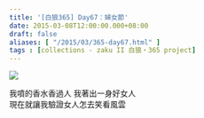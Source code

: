 ```yaml
---
title: '[白狼365] Day67：婦女節'
date: 2015-03-08T12:00:00.000+08:00
draft: false
aliases: [ "/2015/03/365-day67.html" ]
tags : [collections - zaku II 白狼・365 project]
---
```


[![](https://farm8.staticflickr.com/7485/16157007556_0bd2d6696d_z.jpg)](https://farm8.staticflickr.com/7485/16157007556_0bd2d6696d_z.jpg)

我噴的香水香過人 我著出一身好女人  
現在就讓我驗證女人怎去笑看風雲